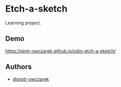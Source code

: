 # Etch-a-sketch

Learning project.


## Demo

https://piotr-owczarek.github.io/odin-etch-a-sketch/


## Authors

- [@piotr-owczarek](https://github.com/piotr-owczarek)
